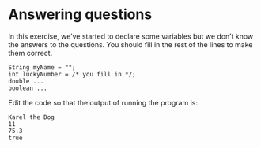 # Answering questions
In this exercise, we’ve started to declare some variables but we don’t know the answers to the questions. You should fill in the rest of the lines to make them correct.
```
String myName = "";
int luckyNumber = /* you fill in */;
double ...
boolean ...
```
Edit the code so that the output of running the program is:
```
Karel the Dog
11
75.3
true
```